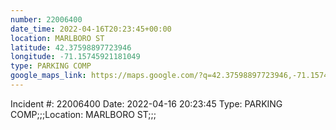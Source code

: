 ```yaml
---
number: 22006400
date_time: 2022-04-16T20:23:45+00:00
location: MARLBORO ST
latitude: 42.37598897723946
longitude: -71.15745921181049
type: PARKING COMP
google_maps_link: https://maps.google.com/?q=42.37598897723946,-71.15745921181049
---
```


Incident #: 22006400   Date: 2022-04-16 20:23:45   Type: PARKING COMP;;;Location: MARLBORO ST;;;
